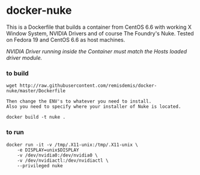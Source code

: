 # docker-nuke
This is a Dockerfile that builds a container from CentOS 6.6 with working X Window System, NVIDIA Drivers and of course The Foundry's Nuke.
Tested on Fedora 19 and CentOS 6.6 as host machines.

*NVIDIA Driver running inside the Container _must_ match the Hosts loaded driver module.*

### to build
    wget http://raw.githubusercontent.com/remisdemis/docker-nuke/master/Dockerfile

    Then change the ENV's to whatever you need to install.
    Also you need to specify where your installer of Nuke is located.

    docker build -t nuke .

### to run
    docker run -it -v /tmp/.X11-unix:/tmp/.X11-unix \
        -e DISPLAY=unix$DISPLAY
        -v /dev/nvidia0:/dev/nvidia0 \
        -v /dev/nvidiactl:/dev/nvidiactl \
        --privileged nuke

